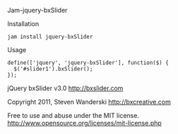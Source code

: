 Jam-jquery-bxSlider

Installation

    jam install jquery-bxSlider

Usage

    define(['jquery', 'jquery-bxSlider'], function($) {
      $('#slider1').bxSlider();
    });

jQuery bxSlider v3.0
http://bxslider.com

Copyright 2011, Steven Wanderski
http://bxcreative.com

Free to use and abuse under the MIT license.
http://www.opensource.org/licenses/mit-license.php